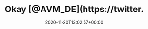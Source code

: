 ---
retweeted: false
source: <a href="https://about.twitter.com/products/tweetdeck" rel="nofollow">TweetDeck</a>
entities:
  user_mentions:
  - name: FRITZ!Box
    screen_name: AVM_DE
    indices:
    - '5'
    - '12'
    id_str: '1137246920'
    id: '1137246920'
  urls: []
  symbols: []
  media:
  - expanded_url: https://twitter.com/bascht/status/1329772217803169793/photo/1
    indices:
    - '156'
    - '179'
    url: https://t.co/JJKf4f5r0g
    media_url: http://pbs.twimg.com/media/EnRMjkiXEAE1pZj.png
    id_str: '1329771963968065537'
    id: '1329771963968065537'
    media_url_https: https://pbs.twimg.com/media/EnRMjkiXEAE1pZj.png
    sizes:
      thumb:
        w: '118'
        h: '118'
        resize: crop
      medium:
        w: '431'
        h: '118'
        resize: fit
      small:
        w: '431'
        h: '118'
        resize: fit
      large:
        w: '431'
        h: '118'
        resize: fit
    type: photo
    display_url: pic.twitter.com/JJKf4f5r0g
  hashtags: []
display_text_range:
- '0'
- '179'
favorite_count: '4'
id_str: '1329772217803169793'
truncated: false
retweet_count: '0'
id: '1329772217803169793'
possibly_sensitive: false
created_at: Fri Nov 20 13:02:57 +0000 2020
favorited: false
full_text: Okay [@AVM_DE](https://twitter.com/AVM_DE) – ich freu' mich ja auch dass
  ich jetzt ein direktes CAT6 Kabel gezogen habe, aber ich glaube der Messfehler liegt
  bisschen über der Toleranz.
lang: de
extended_entities:
  media:
  - expanded_url: https://twitter.com/bascht/status/1329772217803169793/photo/1
    indices:
    - '156'
    - '179'
    url: https://t.co/JJKf4f5r0g
    media_url: http://pbs.twimg.com/media/EnRMjkiXEAE1pZj.png
    id_str: '1329771963968065537'
    id: '1329771963968065537'
    media_url_https: https://pbs.twimg.com/media/EnRMjkiXEAE1pZj.png
    sizes:
      thumb:
        w: '118'
        h: '118'
        resize: crop
      medium:
        w: '431'
        h: '118'
        resize: fit
      small:
        w: '431'
        h: '118'
        resize: fit
      large:
        w: '431'
        h: '118'
        resize: fit
    type: photo
    display_url: pic.twitter.com/JJKf4f5r0g
tags:
- pesos:twitter
date: '2020-11-20T13:02:57+00:00'
src: https://twitter.com/bascht/status/1329772217803169793
original_url: https://twitter.com/bascht/status/1329772217803169793
type: twitter_tweet
media_url: https://img.bascht.com/twitter/pbs.twimg.com/media/EnRMjkiXEAE1pZj.png
text: Okay [@AVM_DE](https://twitter.com/AVM_DE) – ich freu' mich ja auch dass ich
  jetzt ein direktes CAT6 Kabel gezogen habe, aber ich glaube der Messfehler liegt
  bisschen über der Toleranz.
title: Okay [@AVM_DE](https://twitter.

---